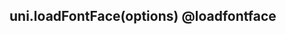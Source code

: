 ## uni.loadFontFace(options) @loadfontface

<!-- UTSAPIJSON.loadFontFace.description -->

<!-- UTSAPIJSON.loadFontFace.param -->

<!-- UTSAPIJSON.loadFontFace.returnValue -->

<!-- UTSAPIJSON.loadFontFace.compatibility -->

<!-- UTSAPIJSON.loadFontFace.tutorial -->

<!-- UTSAPIJSON.general_type.name -->

<!-- UTSAPIJSON.general_type.param -->